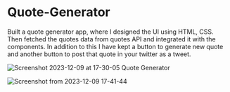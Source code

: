 # Quote-Generator
Built a quote generator app, where I designed the UI using HTML, CSS. Then fetched the quotes data from quotes API and integrated it with the components. In addition to this I have kept a button to generate new quote and another button to post that quote in your twitter as a tweet.

![Screenshot 2023-12-09 at 17-30-05 Quote Generator](https://github.com/kirubadeveloper/Quote-Generator/assets/80045274/27a130fd-3335-424b-931a-adb365dcd83c)

![Screenshot from 2023-12-09 17-41-44](https://github.com/kirubadeveloper/Quote-Generator/assets/80045274/54c87233-128c-4a39-b308-f6fa0cce722a)
